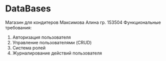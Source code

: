 # DataBases
Магазин для кондитеров
Максимова Алина
гр. 153504
Функциональные требования:
1. Авторизация пользователя
2. Управление пользователями (CRUD)
3. Система ролей
4. Журналирование  действий пользователя
